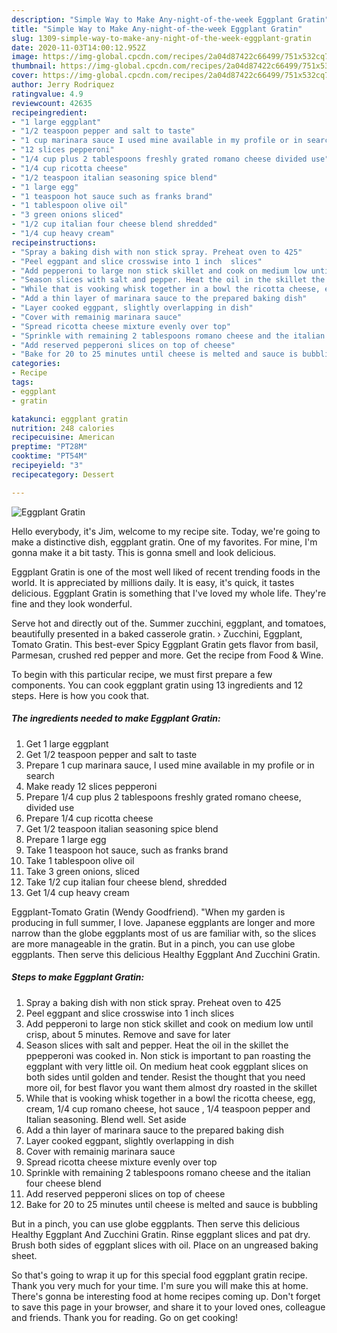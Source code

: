 ```yaml
---
description: "Simple Way to Make Any-night-of-the-week Eggplant Gratin"
title: "Simple Way to Make Any-night-of-the-week Eggplant Gratin"
slug: 1309-simple-way-to-make-any-night-of-the-week-eggplant-gratin
date: 2020-11-03T14:00:12.952Z
image: https://img-global.cpcdn.com/recipes/2a04d87422c66499/751x532cq70/eggplant-gratin-recipe-main-photo.jpg
thumbnail: https://img-global.cpcdn.com/recipes/2a04d87422c66499/751x532cq70/eggplant-gratin-recipe-main-photo.jpg
cover: https://img-global.cpcdn.com/recipes/2a04d87422c66499/751x532cq70/eggplant-gratin-recipe-main-photo.jpg
author: Jerry Rodriquez
ratingvalue: 4.9
reviewcount: 42635
recipeingredient:
- "1 large eggplant"
- "1/2 teaspoon pepper and salt to taste"
- "1 cup marinara sauce I used mine available in my profile or in search"
- "12 slices pepperoni"
- "1/4 cup plus 2 tablespoons freshly grated romano cheese divided use"
- "1/4 cup ricotta cheese"
- "1/2 teaspoon italian seasoning spice blend"
- "1 large egg"
- "1 teaspoon hot sauce such as franks brand"
- "1 tablespoon olive oil"
- "3 green onions sliced"
- "1/2 cup italian four cheese blend shredded"
- "1/4 cup heavy cream"
recipeinstructions:
- "Spray a baking dish with non stick spray. Preheat oven to 425"
- "Peel eggpant and slice crosswise into 1 inch  slices"
- "Add pepperoni to large non stick skillet and cook on medium low until crisp, about 5 minutes. Remove and save for later"
- "Season slices with salt and pepper. Heat the oil in the skillet the ppepperoni was cooked in. Non stick is important to pan roasting the eggplant with very little oil. On medium heat cook eggplant slices on both sides until golden and tender. Resist the thought that you need more oil, for best flavor you want them almost dry roasted in the skillet"
- "While that is vooking whisk together in a bowl the ricotta cheese, egg, cream, 1/4 cup romano cheese, hot sauce , 1/4 teaspoon pepper and Italian  seasoning. Blend well. Set aside"
- "Add a thin layer of marinara sauce to the prepared baking dish"
- "Layer cooked eggpant, slightly overlapping in dish"
- "Cover with remainig marinara sauce"
- "Spread ricotta cheese mixture evenly over top"
- "Sprinkle with remaining 2 tablespoons romano cheese and the italian four cheese blend"
- "Add reserved pepperoni slices on top of cheese"
- "Bake for 20 to 25 minutes until cheese is melted and sauce is bubbling"
categories:
- Recipe
tags:
- eggplant
- gratin

katakunci: eggplant gratin 
nutrition: 248 calories
recipecuisine: American
preptime: "PT28M"
cooktime: "PT54M"
recipeyield: "3"
recipecategory: Dessert

---
```



![Eggplant Gratin](https://img-global.cpcdn.com/recipes/2a04d87422c66499/751x532cq70/eggplant-gratin-recipe-main-photo.jpg)

Hello everybody, it's Jim, welcome to my recipe site. Today, we're going to make a distinctive dish, eggplant gratin. One of my favorites. For mine, I'm gonna make it a bit tasty. This is gonna smell and look delicious.

Eggplant Gratin is one of the most well liked of recent trending foods in the world. It is appreciated by millions daily. It is easy, it's quick, it tastes delicious. Eggplant Gratin is something that I've loved my whole life. They're fine and they look wonderful.

Serve hot and directly out of the. Summer zucchini, eggplant, and tomatoes, beautifully presented in a baked casserole gratin. › Zucchini, Eggplant, Tomato Gratin. This best-ever Spicy Eggplant Gratin gets flavor from basil, Parmesan, crushed red pepper and more. Get the recipe from Food &amp; Wine.


To begin with this particular recipe, we must first prepare a few components. You can cook eggplant gratin using 13 ingredients and 12 steps. Here is how you cook that.

<!--inarticleads1-->

##### The ingredients needed to make Eggplant Gratin:

1. Get 1 large eggplant
1. Get 1/2 teaspoon pepper and salt to taste
1. Prepare 1 cup marinara sauce, I used mine available in my profile or in search
1. Make ready 12 slices pepperoni
1. Prepare 1/4 cup plus 2 tablespoons freshly grated romano cheese, divided use
1. Prepare 1/4 cup ricotta cheese
1. Get 1/2 teaspoon italian seasoning spice blend
1. Prepare 1 large egg
1. Take 1 teaspoon hot sauce, such as franks brand
1. Take 1 tablespoon olive oil
1. Take 3 green onions, sliced
1. Take 1/2 cup italian four cheese blend, shredded
1. Get 1/4 cup heavy cream


Eggplant-Tomato Gratin (Wendy Goodfriend). &#34;When my garden is producing in full summer, I love. Japanese eggplants are longer and more narrow than the globe eggplants most of us are familiar with, so the slices are more manageable in the gratin. But in a pinch, you can use globe eggplants. Then serve this delicious Healthy Eggplant And Zucchini Gratin. 

<!--inarticleads2-->

##### Steps to make Eggplant Gratin:

1. Spray a baking dish with non stick spray. Preheat oven to 425
1. Peel eggpant and slice crosswise into 1 inch  slices
1. Add pepperoni to large non stick skillet and cook on medium low until crisp, about 5 minutes. Remove and save for later
1. Season slices with salt and pepper. Heat the oil in the skillet the ppepperoni was cooked in. Non stick is important to pan roasting the eggplant with very little oil. On medium heat cook eggplant slices on both sides until golden and tender. Resist the thought that you need more oil, for best flavor you want them almost dry roasted in the skillet
1. While that is vooking whisk together in a bowl the ricotta cheese, egg, cream, 1/4 cup romano cheese, hot sauce , 1/4 teaspoon pepper and Italian  seasoning. Blend well. Set aside
1. Add a thin layer of marinara sauce to the prepared baking dish
1. Layer cooked eggpant, slightly overlapping in dish
1. Cover with remainig marinara sauce
1. Spread ricotta cheese mixture evenly over top
1. Sprinkle with remaining 2 tablespoons romano cheese and the italian four cheese blend
1. Add reserved pepperoni slices on top of cheese
1. Bake for 20 to 25 minutes until cheese is melted and sauce is bubbling


But in a pinch, you can use globe eggplants. Then serve this delicious Healthy Eggplant And Zucchini Gratin. Rinse eggplant slices and pat dry. Brush both sides of eggplant slices with oil. Place on an ungreased baking sheet. 

So that's going to wrap it up for this special food eggplant gratin recipe. Thank you very much for your time. I'm sure you will make this at home. There's gonna be interesting food at home recipes coming up. Don't forget to save this page in your browser, and share it to your loved ones, colleague and friends. Thank you for reading. Go on get cooking!
